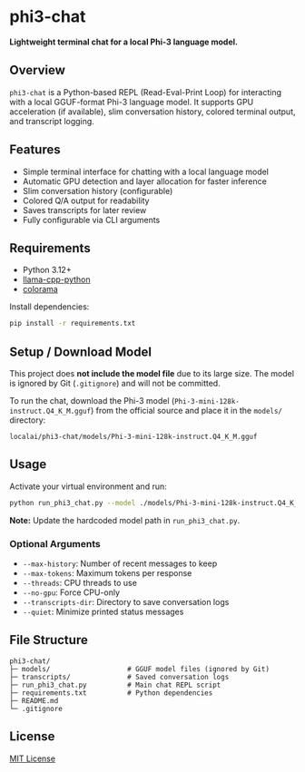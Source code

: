 
# phi3-chat

**Lightweight terminal chat for a local Phi-3 language model.**

## Overview

`phi3-chat` is a Python-based REPL (Read-Eval-Print Loop) for interacting with a local GGUF-format Phi-3 language model.
It supports GPU acceleration (if available), slim conversation history, colored terminal output, and transcript logging.

## Features

* Simple terminal interface for chatting with a local language model
* Automatic GPU detection and layer allocation for faster inference
* Slim conversation history (configurable)
* Colored Q/A output for readability
* Saves transcripts for later review
* Fully configurable via CLI arguments

## Requirements

* Python 3.12+
* [llama-cpp-python](https://pypi.org/project/llama-cpp-python/)
* [colorama](https://pypi.org/project/colorama/)

Install dependencies:

```bash
pip install -r requirements.txt
```

## Setup / Download Model

This project does **not include the model file** due to its large size. The model is ignored by Git (`.gitignore`) and will not be committed.

To run the chat, download the Phi-3 model (`Phi-3-mini-128k-instruct.Q4_K_M.gguf`) from the official source and place it in the `models/` directory:

```
localai/phi3-chat/models/Phi-3-mini-128k-instruct.Q4_K_M.gguf
```

## Usage

Activate your virtual environment and run:

```bash
python run_phi3_chat.py --model ./models/Phi-3-mini-128k-instruct.Q4_K_M.gguf
```

**Note:** Update the hardcoded model path in `run_phi3_chat.py`.


### Optional Arguments

* `--max-history`: Number of recent messages to keep
* `--max-tokens`: Maximum tokens per response
* `--threads`: CPU threads to use
* `--no-gpu`: Force CPU-only
* `--transcripts-dir`: Directory to save conversation logs
* `--quiet`: Minimize printed status messages

## File Structure

```
phi3-chat/
├─ models/                   # GGUF model files (ignored by Git)
├─ transcripts/              # Saved conversation logs
├─ run_phi3_chat.py          # Main chat REPL script
├─ requirements.txt          # Python dependencies
├─ README.md
└─ .gitignore
```

## License

[MIT License](LICENSE)
